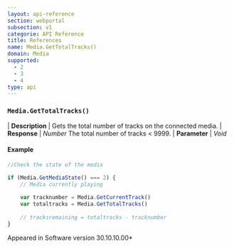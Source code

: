 ```yaml
---
layout: api-reference
section: webportal
subsection: v1
categorie: API Reference
title: References
name: Media.GetTotalTracks()
domain: Media
supported:
  - 2
  - 3
  - 4
type: api
---
```


### `Media.GetTotalTracks()`

| **Description** | Gets the total number of tracks on the connected media.
| **Response** | *Number*  The total number of tracks < 9999.
| **Parameter**   | *Void*

#### Example

```javascript
//Check the state of the media

if (Media.GetMediaState() === 2) {
	// Media currently playing
	
	var tracknumber = Media.GetCurrentTrack()
	var totaltracks = Media.GetTotalTracks()
	
	// tracksremaining = totaltracks - tracknumber
}
```

Appeared in Software version 30.10.10.00*